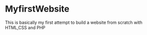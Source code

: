 # MyfirstWebsite
This is basically my first attempt to build a website from scratch with HTML,CSS and PHP 
